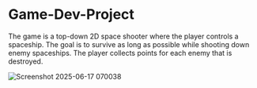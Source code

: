 # Game-Dev-Project
The game is a top-down 2D space shooter where the player controls a spaceship. The goal is to survive as long as possible while shooting down enemy spaceships. The player collects points for each enemy that is destroyed.

![Screenshot 2025-06-17 070038](https://github.com/user-attachments/assets/9ba9c0f1-aa5d-42eb-bcf9-dc3d92045ea4)
